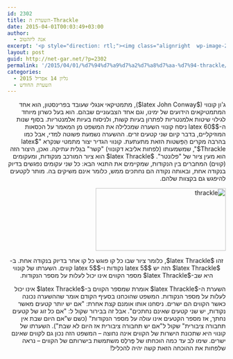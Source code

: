 ```yaml
---
id: 2302
title: השערת ה-Thrackle
date: 2015-04-01T00:03:49+03:00
author:
  - אנה ליזהטוב
excerpt: '<p style="direction: rtl;"><img class="alignright  wp-image-2421" src="http://net-gar.net/wp-content/uploads/2015/03/download.jpg" alt="download" width="108" height="138" />האם אתם יודעים מהו thrackle? אם אינכם מכירים את המילה הזאת אין לכם צורך להתבייש: זוהי מילה גאלית עתיקה, שפירושה "קשר". השערת החודש היא השערה שנראית פשוטה להפליא, אבל אני מבטיח לכם שכשתיכנסו לקרביה תסתבכו גם אתם בקשר!</p>'
layout: post
guid: http://net-gar.net/?p=2302
permalink: '/2015/04/01/%d7%94%d7%a9%d7%a2%d7%a8%d7%aa-%d7%94-thrackle/'
categories:
  - גליון 14 אפריל 2015
  - השערת החודש
---
```

<p style="direction: rtl;">
  ג'ון קונווי ($latex John Conway$), מתמטיקאי אנגלי שעובד בפרינסטון, הוא אחד המתמטיקאים הידועים של ימינו, וגם אחד הצבעוניים שבהם. הוא בעל כשרון מיוחד לגילוי שיטות אלמנטריות לפתרון בעיות קשות, ולניסוח בעיות אלמנטריות. בסוף שנות ה-$latex 60$ ניסח קונווי השערה שמכלילה את המשפט מן המאמר על הכסאות המוזיקליים, בדבר קיום שני קטעים זרים. ההשערה נשמעת פשוטה למדי, אבל כמו בהרבה מקרים הַפַּשטות הזאת מתעתעת. קונווי הגדיר יצור מתמטי שנקרא "$latex Thrackle$", שמשמעותו (לפחות אליבא דקונווי) "קשר" בגַלית עתיקה. ואכן, היצור הזה הוא מעין ציור של "פלונטר". $latex Thrackle$ הוא ציור המורכב מנקודות, ומעקומים (קווים) המחברים בין הנקודות, שמקיימים את התנאי הבא: כל שני עקומים נפגשים בדיוק בנקודה אחת, ובאותה נקודה הם נחתכים ממש, כלומר אינם משיקים בה. מותר לקטעים להיפגש גם בקצוות שלהם.
</p>

<p style="direction: rtl;">
  <a href="http://net-gar.net/wp-content/uploads/2015/03/thrackle-e1426798427101.png"><img class="aligncenter size-medium wp-image-2304" src="http://net-gar.net/wp-content/uploads/2015/03/thrackle-300x144.png" alt="thrackle" width="300" height="144" /></a>
</p>

<p style="direction: rtl; text-align: center;">
  זהו $latex Thrackle$, כלומר ציור שבו כל קו פוגש כל קו אחר בדיוק בנקודה אחת. ב- $latex Thrackle$ הזה יש $latex 5$ נקודות ו-$latex 5$ קווים. השערתו של קונווי היא שב-$latex Thrackle$ מספר הקווים אינו יכול לעלות על מספר הנקודות.
</p>

<p style="direction: rtl;">
  השערת ה-$latex Thrackle$ אומרת שמספר הקווים ב-$latex Thrackle$ אינו יכול לעלות על מספר הנקודות. המשפט שהוכחנו בסעיף הקודם אומר שההשערה נכונה כאשר הקווים הם ישרים. ניסחנו אותו אומנם קצת אחרת: "אם יש יותר קטעים מאשר נקודות, יש שני קטעים שאינם נחתכים". אבל זה בבירור שקול ל: "אם כל זוג של קטעים נחתך, אז מספר הקטעים אינו עולה על מספר הנקודות" (כשם ש"אם היום שבת אין תחבורה ציבורית" שקול ל"אם יש תחבורה ציבורית אז היום לא שבת"). השערתו של קונווי היא שתכונת הישרות של הקווים אינה נחוצה – המשפט הזה נכון גם לקווים שאינם ישרים. שימו לב עד כמה הוכחתו של פֶּרלֶס משתמשת בישרותם של הקווים – נראה שלפחות את ההוכחה הזאת קשה יהיה להכליל!
</p>